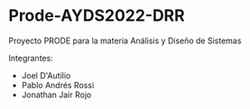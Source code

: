 # Prode-AYDS2022-DRR
Proyecto PRODE para la materia Análisis y Diseño de Sistemas

Integrantes:

- Joel D'Autilio
- Pablo Andrés Rossi
- Jonathan Jair Rojo
